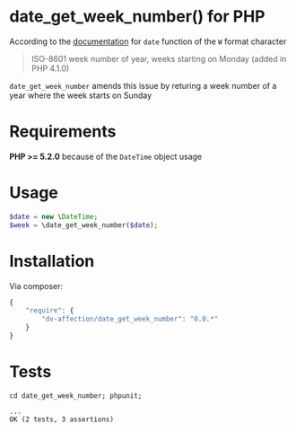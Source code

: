 # date_get_week_number() for PHP

According to the [documentation](http://php.net/manual/en/function.date.php) for `date` function of the `W` format character
> ISO-8601 week number of year, weeks starting on Monday (added in PHP 4.1.0)

`date_get_week_number` amends this issue by returing a week number of a year where the week starts on Sunday

# Requirements
**PHP >= 5.2.0** because of the `DateTime` object usage

# Usage

```php
$date = new \DateTime;
$week = \date_get_week_number($date);
```

# Installation

Via composer: 
```javascript
{
    "require": {
        "dv-affection/date_get_week_number": "0.0.*"
    }
}
```

# Tests

```
cd date_get_week_number; phpunit;

...
OK (2 tests, 3 assertions)
```

